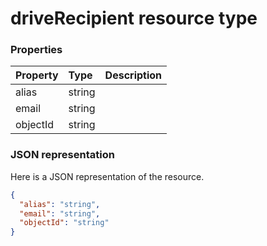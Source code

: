 # driveRecipient resource type




### Properties
| Property	   | Type	|Description|
|:---------------|:--------|:----------|
|alias|string||
|email|string||
|objectId|string||

### JSON representation

Here is a JSON representation of the resource.

<!-- {
  "blockType": "resource",
  "optionalProperties": [

  ],
  "@odata.type": "microsoft.graph.driverecipient"
}-->

```json
{
  "alias": "string",
  "email": "string",
  "objectId": "string"
}

```

<!-- uuid: 8fcb5dbc-d5aa-4681-8e31-b001d5168d79
2015-10-25 14:57:30 UTC -->
<!-- {
  "type": "#page.annotation",
  "description": "driveRecipient resource",
  "keywords": "",
  "section": "documentation",
  "tocPath": ""
}-->